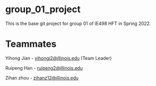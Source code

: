# group_01_project

This is the base git project for group 01 of IE498 HFT in Spring 2022.

# Teammates

Yihong Jian - yihongj2@illinois.edu (Team Leader)

Ruipeng Han - ruipeng2@illinois.edu

Zihan zhou - zihanz12@illinois.edu
